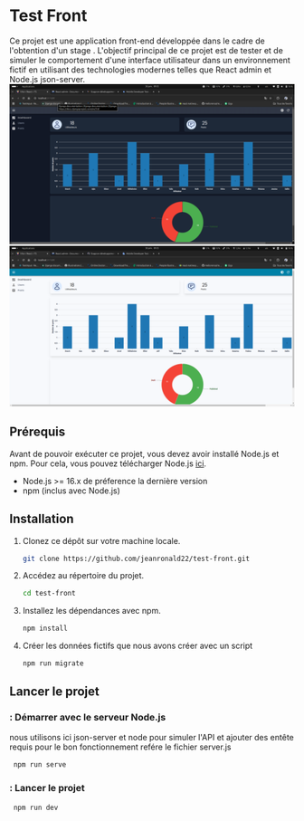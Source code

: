 # Test Front

Ce projet est une application front-end développée dans le cadre de l'obtention d'un stage . L'objectif principal de ce projet est de tester et de simuler le comportement d'une interface utilisateur dans un environnement fictif en utilisant des technologies modernes telles que React admin et Node.js json-server.
![dark dashboard](./dark.png)
![ligth dashboard](./ligth.png)

## Prérequis

Avant de pouvoir exécuter ce projet, vous devez avoir installé Node.js et npm. Pour cela, vous pouvez télécharger Node.js [ici](https://nodejs.org/).

-   Node.js >= 16.x de préference la dernière version
-   npm (inclus avec Node.js)

## Installation

1. Clonez ce dépôt sur votre machine locale.

    ```bash
    git clone https://github.com/jeanronald22/test-front.git
    ```

2. Accédez au répertoire du projet.

    ```bash
    cd test-front
    ```

3. Installez les dépendances avec npm.

    ```bash
    npm install
    ```

4. Créer les données fictifs que nous avons créer avec un script
    ```bash
    npm run migrate
    ```

## Lancer le projet

### : Démarrer avec le serveur Node.js

nous utilisons ici json-server et node pour simuler l'API et ajouter des entête requis pour le bon fonctionnement refére le fichier server.js

```bash
 npm run serve
```

### : Lancer le projet

```bash
 npm run dev
```
